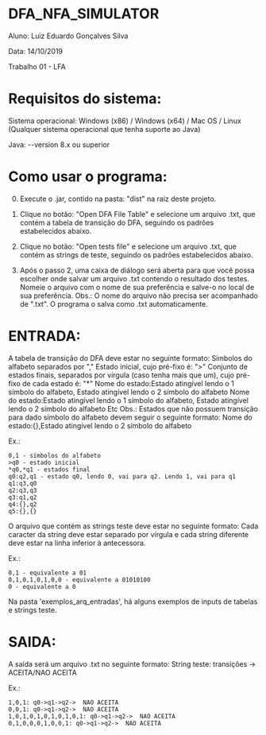 # DFA_NFA_SIMULATOR

Aluno: Luiz Eduardo Gonçalves Silva

Data: 14/10/2019

Trabalho 01 - LFA 

# Requisitos do sistema:

Sistema operacional: Windows (x86) / Windows (x64) / Mac OS / Linux (Qualquer sistema operacional que tenha suporte ao Java)


Java: --version 8.x ou superior

# Como usar o programa:

0) Execute o .jar, contido na pasta: "dist" na raiz deste projeto.

1) Clique no botão: "Open DFA File Table" e selecione um arquivo .txt, que contém a tabela de transição do DFA, seguindo os padrões estabelecidos abaixo.

2) Clique no botão: "Open tests file" e selecione um arquivo .txt, que contém as strings de teste, seguindo os padrões estabelecidos abaixo.

3) Após o passo 2, uma caixa de diálogo será aberta para que você possa escolher onde salvar um arquivo .txt contendo o resultado dos testes. Nomeie o arquivo com o nome de sua preferência e salve-o no local de sua preferência. Obs.: O nome do arquivo não precisa ser acompanhado de ".txt". O programa o salva como .txt automaticamente.

# ENTRADA:

A tabela de transição do DFA deve estar no seguinte formato:
Símbolos do alfabeto separados por ","
Estado inicial, cujo pré-fixo é: ">"
Conjunto de estados finais, separados por vírgula (caso tenha mais que um), cujo pré-fixo de cada estado é: "*"
Nome do estado:Estado atingível lendo o 1 símbolo do alfabeto, Estado atingível lendo o 2 símbolo do alfabeto
Nome do estado:Estado atingível lendo o 1 símbolo do alfabeto, Estado atingível lendo o 2 símbolo do alfabeto
Etc
Obs.: Estados que não possuem transição para dado símbolo do alfabeto devem seguir o seguinte formato:
Nome do estado:{},Estado atingível lendo o 2 símbolo do alfabeto

Ex.:

    0,1 - símbolos do alfabeto
    >q0 - estado inicial
    *q0,*q1 - estados final
    q0:q2,q1 - estado q0, lendo 0, vai para q2. Lendo 1, vai para q1
    q1:q3,q0
    q2:q3,q3
    q3:q1,q2
    q4:{},q2
    q5:{},{}


O arquivo que contém as strings teste deve estar no seguinte formato:
Cada caracter da string deve estar separado por vírgula e cada string diferente deve estar na linha inferior à antecessora.

Ex.:

    0,1 - equivalente a 01
    0,1,0,1,0,1,0,0 - equivalente a 01010100
    0 - equivalente a 0


Na pasta 'exemplos_arq_entradas', há alguns exemplos de inputs de tabelas e strings teste.


# SAIDA:

A saída será um arquivo .txt no seguinte formato:
String teste: transições -> ACEITA/NAO ACEITA

Ex.:

    1,0,1: q0->q1->q2->  NAO ACEITA
    0,0,1: q0->q1->q2->  NAO ACEITA
    1,0,1,0,1,0,1,0,1,0,1: q0->q1->q2->  NAO ACEITA
    0,1,0,0,0,1,0,0,1: q0->q1->q2->  NAO ACEITA
